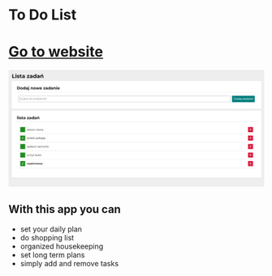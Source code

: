 # To Do List 
# [Go to website ](https://beatatokarska.github.io/To-do-list/)

![](https://raw.githubusercontent.com/BeataTokarska/To-do-list/main/images/To%20Do%20List%20screen.png)


## With this app you can  
- set your daily plan 
- do shopping list 
- organized housekeeping
- set long term plans
- simply  add and remove tasks
